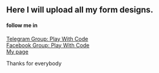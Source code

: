 

## Here I will upload all my form designs.

#### follow me in

[Telegram Group: Play With Code](https://t.me/playwithcode)  
[Facebook Group: Play With Code](https://www.facebook.com/groups/playwithcode/)  
[My page](https://www.facebook.com/haliiliya/)  

Thanks for everybody
